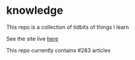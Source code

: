 # knowledge

This repo is a collection of tidbits of things I learn

See the site live [here](https://mark1626.github.io/knowledge/)

This repo currently contains #283 articles

